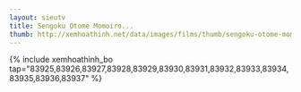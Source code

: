 ```yaml
---
layout: sieutv
title: Sengoku Otome Momoiro...
thumb: http://xemhoathinh.net/data/images/films/thumb/sengoku-otome-momoiro-paradox-sengoku-otome-momoiro-paradox-2012.jpg
---
```

{% include xemhoathinh_bo tap="83925,83926,83927,83928,83929,83930,83931,83932,83933,83934,83935,83936,83937" %} 
